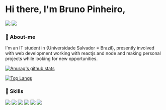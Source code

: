 # Hi there, I'm Bruno Pinheiro,

<a href="mailto:psbrunosouza@gmail.com
"><img src="https://img.shields.io/badge/Gmail-D14836?style=for-the-badge&logo=gmail&logoColor=white"/></a> 
<a href="https://www.linkedin.com/in/psbrunosouza/"><img src="https://img.shields.io/badge/LinkedIn-0077B5?style=for-the-badge&logo=linkedin&logoColor=white"/></a>

### 💬 About-me

<div>
  <!-- <img width="320" align="right" src="./Programmer-cuate.svg"> -->
</div>


I'm an IT student in {Universidade Salvador = Brazil}, presently involved with web development working with reactjs and node and making personal projects while looking for new opportunities.

[![Anurag's github stats](https://github-readme-stats.vercel.app/api?username=psbrunosouza&count_private=true&theme=dracula&show_icons=true)](https://github.com/psbrunosouza)

[![Top Langs](https://github-readme-stats.vercel.app/api/top-langs/?username=psbrunosouza&layout=compact&theme=dracula)](https://github.com/github.com/psbrunosouza)

### 🔧 Skills

![](https://img.shields.io/badge/tech-reactjs-informational?style=flat&logo=react&logoColor=white&color=DD6387) ![](https://img.shields.io/badge/tech-javascript-informational?style=flat&logo=javascript&logoColor=white&color=DD6387) ![](https://img.shields.io/badge/tech-typescript-informational?style=flat&logo=typescript&logoColor=white&color=DD6387) ![](https://img.shields.io/badge/tech-node-informational?style=flat&logo=nodejs&logoColor=white&color=DD6387) ![](https://img.shields.io/badge/tool-visualCode-informational?style=flat&logo=visualstudiocode&logoColor=white&color=DD6387) ![](https://img.shields.io/badge/tool-docker-informational?style=flat&logo=docker&logoColor=white&color=DD6387)
